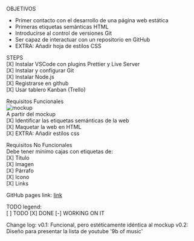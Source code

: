 OBJETIVOS
  * Primer contacto con el desarrollo de una página web estática
  * Primeras etiquetas semánticas HTML
  * Introducirse al control de versiones Git
  * Ser capaz de interactuar con un repositorio en GitHub
  * EXTRA: Añadir hoja de estilos CSS

  STEPS  
  [X] Instalar VSCode con plugins Prettier y Live Server  
  [X] Instalar y configurar Git  
  [X] Instalar Node.js  
  [X] Registrarse en github  
  [X] Usar tablero Kanban (Trello)  

  Requisitos Funcionales  
  ![mockup](https://aspiring-gaura-1f9.notion.site/image/https%3A%2F%2Fs3-us-west-2.amazonaws.com%2Fsecure.notion-static.com%2F15729f0c-c19b-4df1-b0b6-595729d0055d%2FUntitled.png?table=block&id=e3d45dde-0001-4cde-9421-7fae13ed8018&spaceId=c326e8f3-8d9e-4edc-aede-878e6ca6fca3&width=1920&userId=&cache=v2 "mockup")  
  A partir del mockup  
  [X] Identificar las etiquetas semánticas de la web  
  [X] Maquetar la web en HTML  
  [X] EXTRA: Añadir estilos css  

  Requisitos No Funcionales  
  Debe tener mínimo cajas con etiquetas de:  
  [X] Título  
  [X] Imagen  
  [X] Párrafo  
  [X] Icono  
  [X] Links  

  GitHub pages link: [link](https://jaumevibu.github.io/mi_primera_web/ 'GitHub Pages link')

  TODO legend:  
  [ ] TODO
  [X] DONE
  [-] WORKING ON IT

  Change log:
    v0.1: Funcional, pero estéticamente idéntica al mockup
    v0.2: Diseño para presentar la lista de youtube '9b of music'